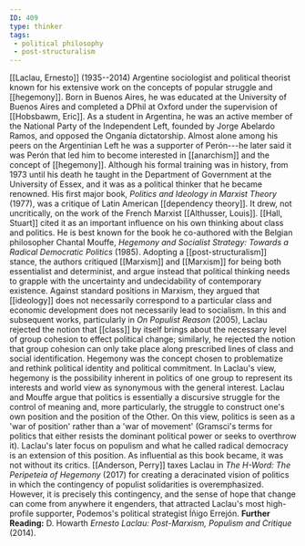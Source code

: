 ```yaml
---
ID: 409
type: thinker
tags: 
 - political philosophy
 - post-structuralism
---
```


[[Laclau, Ernesto]]
(1935--2014) Argentine sociologist and political theorist known for his
extensive work on the concepts of popular struggle and
[[hegemony]]. Born in Buenos
Aires, he was educated at the University of Buenos Aires and completed a
DPhil at Oxford under the supervision of [[Hobsbawm, Eric]]. As a student in
Argentina, he was an active member of the National Party of the
Independent Left, founded by Jorge Abelardo Ramos, and opposed the
Onganía dictatorship. Almost alone among his peers on the Argentinian
Left he was a supporter of Perón---he later said it was Perón that led
him to become interested in
[[anarchism]] and the concept
of [[hegemony]]. Although his
formal training was in history, from 1973 until his death he taught in
the Department of Government at the University of Essex, and it was as a
political thinker that he became renowned. His first major book,
*Politics and Ideology in Marxist Theory* (1977), was a critique of
Latin American [[dependency theory]]. It drew, not
uncritically, on the work of the French Marxist [[Althusser, Louis]]. [[Hall, Stuart]] cited it as an
important influence on his own thinking about class and politics.
He is best known for the book he co-authored with the Belgian
philosopher Chantal Mouffe, *Hegemony and Socialist Strategy: Towards a
Radical Democratic Politics* (1985). Adopting a
[[post-structuralism]]
stance, the authors critiqued
[[Marxism]] and
[[Marxism]] for being both
essentialist and determinist, and argue instead that political thinking
needs to grapple with the uncertainty and undecidability of contemporary
existence. Against standard positions in Marxism, they argued that
[[ideology]] does not
necessarily correspond to a particular class and economic development
does not necessarily lead to socialism. In this and subsequent works,
particularly in *On Populist Reason* (2005), Laclau rejected the notion
that [[class]] by itself
brings about the necessary level of group cohesion to effect political
change; similarly, he rejected the notion that group cohesion can only
take place along prescribed lines of class and social identification.
Hegemony was the concept chosen to problematize and rethink political
identity and political commitment. In Laclau's view, hegemony is the
possibility inherent in politics of one group to represent its interests
and world view as synonymous with the general interest.
Laclau and Mouffe argue that politics is essentially a discursive
struggle for the control of meaning and, more particularly, the struggle
to construct one's own position and the position of the Other. On this
view, politics is seen as a 'war of position' rather than a 'war of
movement' (Gramsci's terms for politics that either resists the dominant
political power or seeks to overthrow it). Laclau's later focus on
populism and what he called radical democracy is an extension of this
position. As influential as this book became, it was not without its
critics. [[Anderson, Perry]]
taxes Laclau in *The H-Word: The Peripeteia of Hegemony* (2017) for
creating a deracinated vision of politics in which the contingency of
populist solidarities is overemphasized. However, it is precisely this
contingency, and the sense of hope that change can come from anywhere it
engenders, that attracted Laclau's most high-profile supporter,
Podemos's political strategist Íñigo Errejón.
**Further Reading:** D. Howarth *Ernesto Laclau: Post-Marxism, Populism
and Critique* (2014).

